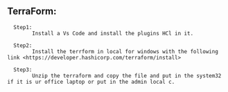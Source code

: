 ## TerraForm:

      Step1:
            Install a Vs Code and install the plugins HCl in it.

      Step2:
            Install the terrform in local for windows with the following link <https://developer.hashicorp.com/terraform/install>

      Step3:
            Unzip the terraform and copy the file and put in the system32 if it is ur office laptop or put in the admin local c.

      
      
  

